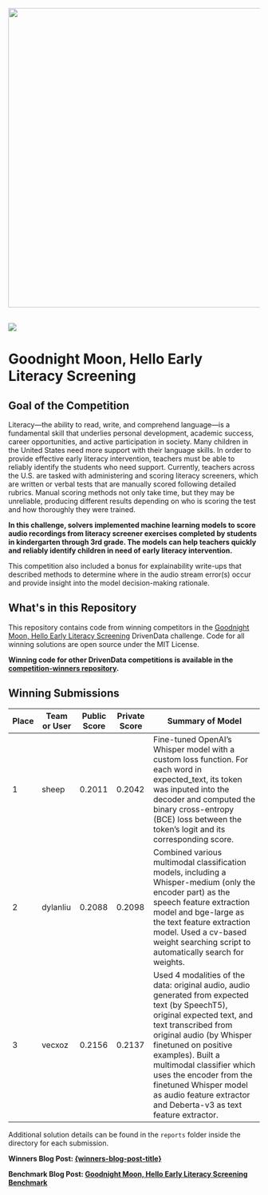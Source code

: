 [<img src='https://s3.amazonaws.com/drivendata-public-assets/logo-white-blue.png' width='600'>](https://www.drivendata.org/)
<br><br>

[<img src='https://s3.amazonaws.com/drivendata-public-assets/mit-RER-banner-image.jpg'>]({https://www.drivendata.org/competitions/298/literacy-screening/})

# Goodnight Moon, Hello Early Literacy Screening

## Goal of the Competition

Literacy—the ability to read, write, and comprehend language—is a fundamental skill that underlies personal development, academic success, career opportunities, and active participation in society. Many children in the United States need more support with their language skills. In order to provide effective early literacy intervention, teachers must be able to reliably identify the students who need support. Currently, teachers across the U.S. are tasked with administering and scoring literacy screeners, which are written or verbal tests that are manually scored following detailed rubrics. Manual scoring methods not only take time, but they may be unreliable, producing different results depending on who is scoring the test and how thoroughly they were trained.

__In this challenge, solvers implemented machine learning models to score audio recordings from literacy screener exercises completed by students in kindergarten through 3rd grade. The models can help teachers quickly and reliably identify children in need of early literacy intervention.__

This competition also included a bonus for explainability write-ups that described methods to determine where in the audio stream error(s) occur and provide insight into the model decision-making rationale.

## What's in this Repository

This repository contains code from winning competitors in the [Goodnight Moon, Hello Early Literacy Screening]({https://www.drivendata.org/competitions/298/literacy-screening/}) DrivenData challenge. Code for all winning solutions are open source under the MIT License.

**Winning code for other DrivenData competitions is available in the [competition-winners repository](https://github.com/drivendataorg/competition-winners).**

## Winning Submissions

Place | Team or User | Public Score | Private Score | Summary of Model
--- | --- | ---   | ---   | ---
1   | sheep | 0.2011 | 0.2042 | Fine-tuned OpenAI’s Whisper model with a custom loss function. For each word in expected_text, its token was inputed into the decoder and computed the binary cross-entropy (BCE) loss between the token’s logit and its corresponding score.
2   | dylanliu | 0.2088 | 0.2098 | Combined various multimodal classification models, including a Whisper-medium (only the encoder part) as the speech feature extraction model and bge-large as the text feature extraction model. Used a cv-based weight searching script to automatically search for weights.
3   | vecxoz | 0.2156 | 0.2137 | Used 4 modalities of the data: original audio, audio generated from expected text (by SpeechT5), original expected text, and text transcribed from original audio (by Whisper finetuned on positive examples). Built a multimodal classifier which uses the encoder from the finetuned Whisper model as audio feature extractor and Deberta-v3 as text feature extractor.

Additional solution details can be found in the `reports` folder inside the directory for each submission.

**Winners Blog Post: [{winners-blog-post-title}]({winners-blog-post-url})**

**Benchmark Blog Post: [Goodnight Moon, Hello Early Literacy Screening Benchmark](https://drivendata.co/blog/literacy-screening-benchmark)**
